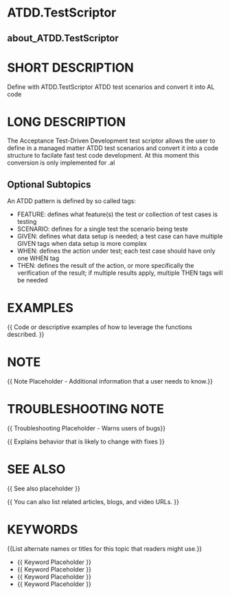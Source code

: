 # ATDD.TestScriptor
## about_ATDD.TestScriptor

# SHORT DESCRIPTION
Define with ATDD.TestScriptor ATDD test scenarios and convert it into AL code

# LONG DESCRIPTION
The Acceptance Test-Driven Development test scriptor allows the user to define in a managed matter ATDD test scenarios and convert it into a code structure to facilate fast test code development. At this moment this conversion is only implemented for .al

## Optional Subtopics
An ATDD pattern is defined by so called tags:
-    FEATURE: defines what feature(s) the test or collection of test cases is testing
-    SCENARIO: defines for a single test the scenario being teste
-    GIVEN: defines what data setup is needed; a test case can have multiple GIVEN tags when data setup is more complex
-    WHEN: defines the action under test; each test case should have only one WHEN tag
-    THEN: defines the result of the action, or more specifically the verification of the result; if multiple results apply, multiple THEN tags will be needed


# EXAMPLES
{{ Code or descriptive examples of how to leverage the functions described. }}

# NOTE
{{ Note Placeholder - Additional information that a user needs to know.}}

# TROUBLESHOOTING NOTE
{{ Troubleshooting Placeholder - Warns users of bugs}}

{{ Explains behavior that is likely to change with fixes }}

# SEE ALSO
{{ See also placeholder }}

{{ You can also list related articles, blogs, and video URLs. }}

# KEYWORDS
{{List alternate names or titles for this topic that readers might use.}}

- {{ Keyword Placeholder }}
- {{ Keyword Placeholder }}
- {{ Keyword Placeholder }}
- {{ Keyword Placeholder }}
